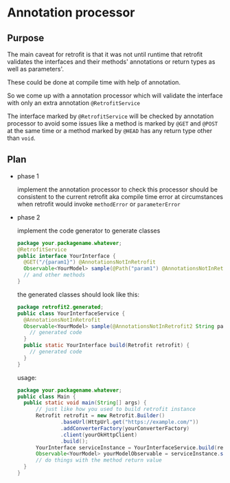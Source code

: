 Annotation processor
==============

## Purpose

The main caveat for retrofit is that it was not until runtime that 
retrofit validates the interfaces and their methods' annotations or return types
as well as parameters'.

These could be done at compile time with help of annotation.

So we come up with a annotation processor which will validate the interface 
with only an extra annotation `@RetrofitService`

The interface marked by `@RetrofitService` will be checked by annotation processor to
avoid some issues like a method is marked by `@GET` and `@POST` at the same time or 
a method marked by `@HEAD` has any return type other than `void`.

## Plan

- phase 1

    implement the annotation processor to check 
    this processor should be consistent to the current retrofit 
    aka compile time error at circumstances when retrofit would invoke `methodError`
    or `parameterError`
    
- phase 2

    implement the code generator to generate classes
    
    ```java
    package your.packagename.whatever;
    @RetrofitService
    public interface YourInterface {
      @GET("/{param1}") @AnnotationsNotInRetrofit
      Observable<YourModel> sample(@Path("param1") @AnnotationsNotInRetrofit String param1);
      // and other methods 
    }
    ```
    the generated classes should look like this:
    ```java
    package retrofit2.generated;
    public class YourInterfaceService {
      @AnnotationsNotInRetrofit
      Observable<YourModel> sample(@AnnotationsNotInRetrofit2 String param1) {
        // generated code
      }
      public static YourInterface build(Retrofit retrofit) {
        // generated code
      }  
    }
    ```
    
    usage:
    ```java
    package your.packagename.whatever;
    public class Main {
      public static void main(String[] args) {
          // just like how you used to build retrofit instance
          Retrofit retrofit = new Retrofit.Builder()
                  .baseUrl(HttpUrl.get("https://example.com/"))
                  .addConverterFactory(yourConverterFactory)
                  .client(yourOkHttpClient)
                  .build();
          YourInterface serviceInstance = YourInterfaceService.build(retrofit);
          Observable<YourModel> yourModelObservable = serviceInstance.sample("your_path");
          // do things with the method return value
      }
    }
    ```